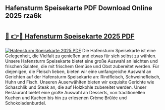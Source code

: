 ## Hafensturm Speisekarte PDF Download Online 2025 rza6k

# <h2><a href="http://gcd0pud.nevu.top/?p=Hafensturm+Speisekarte">🔗 👉🔴 Hafensturm Speisekarte 2025 PDF</a></h2>

[![Hafensturm Speisekarte 2025 PDF](https://i.imgur.com/dBaPXMq.png)](http://gcd0pud.nevu.top/?p=Hafensturm+Speisekarte)
Die Hafensturm Speisekarte ist eine Gelegenheit, die Vielfalt zu genießen und etwas für sich selbst zu wählen. Unsere Hafensturm Speisekarte bietet eine große Auswahl an leichten und frischen Salaten, die mit frischem Gemüse und Obst zubereitet werden. Für diejenigen, die Fleisch lieben, bieten wir eine umfangreiche Auswahl an Gerichten auf der Hafensturm Speisekarte an: Rindfleisch, Schweinefleisch, Huhn und Fisch. Unseren Auserwählten bieten wir exquisite Gerichte wie Schaschlik und Steak an, die auf Holzkohle zubereitet werden. Unser Restaurant bietet eine große Auswahl an Desserts, von traditionellen Kuchen und Kuchen bis hin zu erlesenen Crème Brûlée und Schokoladenburdel.
